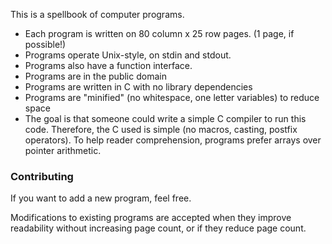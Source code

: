 This is a spellbook of computer programs.

- Each program is written on 80 column x 25 row pages. (1 page, if possible!)
- Programs operate Unix-style, on stdin and stdout. 
- Programs also have a function interface.
- Programs are in the public domain
- Programs are written in C with no library dependencies
- Programs are "minified" (no whitespace, one letter variables) to reduce space
- The goal is that someone could write a simple C compiler to run this code.
  Therefore, the C used is simple (no macros, casting, postfix operators).
  To help reader comprehension, programs prefer arrays over pointer arithmetic.

### Contributing

If you want to add a new program, feel free.

Modifications to existing programs are accepted when they improve readability
without increasing page count, or if they reduce page count.

